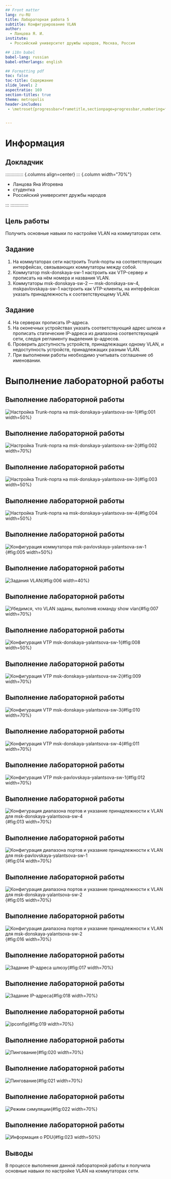 ```yaml
---
## Front matter
lang: ru-RU
title: Лабораторная работа 5
subtitle: Конфигурирование VLAN
author:
  - Ланцова Я. И.
institute:
  - Российский университет дружбы народов, Москва, Россия

## i18n babel
babel-lang: russian
babel-otherlangs: english

## Formatting pdf
toc: false
toc-title: Содержание
slide_level: 2
aspectratio: 169
section-titles: true
theme: metropolis
header-includes:
 - \metroset{progressbar=frametitle,sectionpage=progressbar,numbering=fraction}
    

---
```


# Информация

## Докладчик

:::::::::::::: {.columns align=center}
::: {.column width="70%"}

  * Ланцова Яна Игоревна
  * студентка
  * Российский университет дружбы народов

:::
::::::::::::::

## Цель работы

Получить основные навыки по настройке VLAN на коммутаторах сети.

## Задание

1. На коммутаторах сети настроить Trunk-порты на соответствующих интерфейсах, связывающих коммутаторы между собой.
2. Коммутатор msk-donskaya-sw-1 настроить как VTP-сервер и прописать на
нём номера и названия VLAN.
3. Коммутаторы msk-donskaya-sw-2 — msk-donskaya-sw-4, mskpavlovskaya-sw-1 настроить как VTP-клиенты, на интерфейсах указать
принадлежность к соответствующему VLAN.

## Задание

4. На серверах прописать IP-адреса.
5. На оконечных устройствах указать соответствующий адрес шлюза и прописать статические IP-адреса из диапазона соответствующей сети, следуя регламенту выделения ip-адресов.
6. Проверить доступность устройств, принадлежащих одному VLAN, и недоступность устройств, принадлежащих разным VLAN.
7. При выполнении работы необходимо учитывать соглашение об именовании.

# Выполнение лабораторной работы

## Выполнение лабораторной работы

![Настройка Trunk-порта на msk-donskaya-yalantsova-sw-1](image/1.png){#fig:001 width=50%}

## Выполнение лабораторной работы

![Настройка Trunk-порта на msk-donskaya-yalantsova-sw-2](image/2.png){#fig:002 width=70%}

## Выполнение лабораторной работы

![Настройка Trunk-порта на msk-donskaya-yalantsova-sw-3](image/3.png){#fig:003 width=50%}

## Выполнение лабораторной работы

![Настройка Trunk-порта на msk-donskaya-yalantsova-sw-4](image/4.png){#fig:004 width=50%}

## Выполнение лабораторной работы

![Конфигурация коммутатора msk-pavlovskaya-yalantsova-sw-1](image/5.png){#fig:005 width=50%}

## Выполнение лабораторной работы

![Задания VLAN](image/6.png){#fig:006 width=40%}

## Выполнение лабораторной работы

![Убедимся, что VLAN заданы, выполнив команду show vlan](image/7.png){#fig:007 width=70%}

## Выполнение лабораторной работы

![Конфигурация VTP msk-donskaya-yalantsova-sw-1](image/8.png){#fig:008 width=50%}

## Выполнение лабораторной работы

![Конфигурация VTP msk-donskaya-yalantsova-sw-2](image/9.png){#fig:009 width=70%}

## Выполнение лабораторной работы

![Конфигурация VTP msk-donskaya-yalantsova-sw-3](image/10.png){#fig:010 width=70%}

## Выполнение лабораторной работы

![Конфигурация VTP msk-donskaya-yalantsova-sw-4](image/11.png){#fig:011 width=70%}

## Выполнение лабораторной работы

![Конфигурация VTP msk-pavlovskaya-yalantsova-sw-1](image/12.png){#fig:012 width=70%}

## Выполнение лабораторной работы

![Конфигурация диапазона портов и указание принадлежности к VLAN для msk-donskaya-yalantsova-sw-4](image/13.png){#fig:013 width=70%}

## Выполнение лабораторной работы

![Конфигурация диапазона портов и указание принадлежности к VLAN для msk-pavlovskaya-yalantsova-sw-1](image/14.png){#fig:014 width=70%}

## Выполнение лабораторной работы

![Конфигурация диапазона портов и указание принадлежности к VLAN для msk-donskaya-yalantsova-sw-2](image/15.png){#fig:015 width=70%}

## Выполнение лабораторной работы

![Конфигурация диапазона портов и указание принадлежности к VLAN для msk-donskaya-yalantsova-sw-2](image/16.png){#fig:016 width=70%}

## Выполнение лабораторной работы

![Задание IP-адреса шлюзу](image/17.png){#fig:017 width=70%}

## Выполнение лабораторной работы

![Задание IP-адреса](image/18.png){#fig:018 width=70%}

## Выполнение лабораторной работы

![ipconfig](image/19.png){#fig:019 width=70%}

## Выполнение лабораторной работы

![Пингование](image/20.png){#fig:020 width=70%}

## Выполнение лабораторной работы

![Пингование](image/21.png){#fig:021 width=70%}

## Выполнение лабораторной работы

![Режим симуляции](image/22.png){#fig:022 width=70%}

## Выполнение лабораторной работы

![Информация о PDU](image/23.png){#fig:023 width=50%}

## Выводы

В процессе выполнения данной лабораторной работы я получила основные навыки по настройке VLAN на коммутаторах сети.
